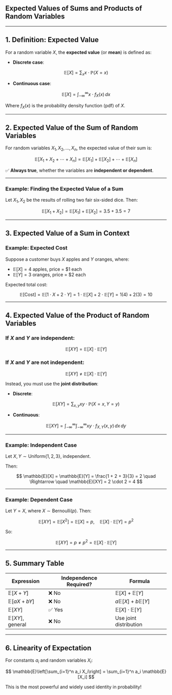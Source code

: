 ## **Expected Values of Sums and Products of Random Variables**

---

## **1. Definition: Expected Value**

For a random variable $X$, the **expected value** (or **mean**) is defined as:

* **Discrete case**:

$$
\mathbb{E}[X] = \sum_x x \cdot \mathbb{P}(X = x)
$$

* **Continuous case**:

$$
\mathbb{E}[X] = \int_{-\infty}^{\infty} x \cdot f_X(x) \, dx
$$

Where $`f_X(x)`$ is the probability density function (pdf) of $`X`$.

---

## **2. Expected Value of the Sum of Random Variables**

For random variables $`X_1, X_2, \dots, X_n`$, the expected value of their sum is:

$$
\mathbb{E}[X_1 + X_2 + \cdots + X_n] = \mathbb{E}[X_1] + \mathbb{E}[X_2] + \cdots + \mathbb{E}[X_n]
$$

✅ **Always true**, whether the variables are **independent or dependent**.

---

### **Example: Finding the Expected Value of a Sum**

Let $`X_1, X_2`$ be the results of rolling two fair six-sided dice. Then:

$$
\mathbb{E}[X_1 + X_2] = \mathbb{E}[X_1] + \mathbb{E}[X_2] = 3.5 + 3.5 = 7
$$

---

## **3. Expected Value of a Sum in Context**

### **Example: Expected Cost**

Suppose a customer buys $`X`$ apples and $`Y`$ oranges, where:

* $`\mathbb{E}[X] = 4`$ apples, price = \$1 each
* $`\mathbb{E}[Y] = 3`$ oranges, price = \$2 each

Expected total cost:

$$
\mathbb{E}[\text{Cost}] = \mathbb{E}[1 \cdot X + 2 \cdot Y] = 1 \cdot \mathbb{E}[X] + 2 \cdot \mathbb{E}[Y] = 1(4) + 2(3) = 10
$$

---

## **4. Expected Value of the Product of Random Variables**

### **If $X$ and $Y$ are **independent**:**

$$
\mathbb{E}[XY] = \mathbb{E}[X] \cdot \mathbb{E}[Y]
$$

### **If $X$ and $Y$ are **not independent**:**

$$
\mathbb{E}[XY] \ne \mathbb{E}[X] \cdot \mathbb{E}[Y]
$$

Instead, you must use the **joint distribution**:

* **Discrete**:

$$
\mathbb{E}[XY] = \sum_{x,y} x y \cdot \mathbb{P}(X = x, Y = y)
$$

* **Continuous**:

$$
\mathbb{E}[XY] = \int_{-\infty}^{\infty} \int_{-\infty}^{\infty} xy \cdot f_{X,Y}(x,y) \, dx \, dy
$$

---

### **Example: Independent Case**

Let $`X, Y \sim \text{Uniform}\{1, 2, 3\}`$, independent.

Then:

$$
\mathbb{E}[X] = \mathbb{E}[Y] = \frac{1 + 2 + 3}{3} = 2
\quad \Rightarrow \quad
\mathbb{E}[XY] = 2 \cdot 2 = 4
$$

---

### **Example: Dependent Case**

Let $`Y = X`$, where $`X \sim \text{Bernoulli}(p)`$. Then:

$$
\mathbb{E}[XY] = \mathbb{E}[X^2] = \mathbb{E}[X] = p,
\quad
\mathbb{E}[X] \cdot \mathbb{E}[Y] = p^2
$$

So:

$$
\mathbb{E}[XY] = p \ne p^2 = \mathbb{E}[X] \cdot \mathbb{E}[Y]
$$

---

## **5. Summary Table**

| Expression                | Independence Required? | Formula                             |
| ------------------------- | ---------------------- | ----------------------------------- |
| $`\mathbb{E}[X + Y]`$       | ❌ No                   | $`\mathbb{E}[X] + \mathbb{E}[Y]`$     |
| $`\mathbb{E}[aX + bY]`$     | ❌ No                   | $`a\mathbb{E}[X] + b\mathbb{E}[Y]`$   |
| $`\mathbb{E}[XY]`$          | ✅ Yes                  | $`\mathbb{E}[X] \cdot \mathbb{E}[Y]`$ |
| $`\mathbb{E}[XY]`$, general | ❌ No                   | Use joint distribution              |

---

## **6. Linearity of Expectation**

For constants $`a_i`$ and random variables $`X_i`$:

$$
\mathbb{E}\left[\sum_{i=1}^n a_i X_i\right] = \sum_{i=1}^n a_i \mathbb{E}[X_i]
$$

This is the most powerful and widely used identity in probability!
